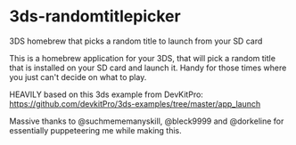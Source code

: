 # 3ds-randomtitlepicker
3DS homebrew that picks a random title to launch from your SD card


This is a homebrew application for your 3DS, that will pick a random title that is installed on your SD card and launch it.
Handy for those times where you just can't decide on what to play.

HEAVILY based on this 3ds example from DevKitPro: https://github.com/devkitPro/3ds-examples/tree/master/app_launch

Massive thanks to @suchmememanyskill, @bleck9999 and @dorkeline for essentially puppeteering me while making this.
